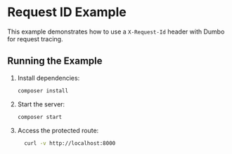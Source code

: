 # Request ID Example

This example demonstrates how to use a `X-Request-Id` header with Dumbo for request tracing.

## Running the Example

1. Install dependencies:

   ```bash
   composer install
   ```

2. Start the server:

   ```bash
   composer start
   ```

3. Access the protected route:

   ```bash
     curl -v http://localhost:8000
   ```
